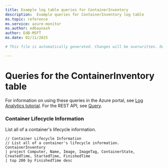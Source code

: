 ```yaml
---
title: Example log table queries for ContainerInventory
description:  Example queries for ContainerInventory log table
ms.topic: reference
ms.service: azure-monitor
ms.author: edbaynash
author: EdB-MSFT
ms.date: 02/11/2025

# This file is automatically generated. Changes will be overwritten. Do not change this file directly. 

---
```


# Queries for the ContainerInventory table

For information on using these queries in the Azure portal, see [Log Analytics tutorial](/azure/azure-monitor/logs/log-analytics-tutorial). For the REST API, see [Query](/rest/api/loganalytics/query).


### Container Lifecycle Information  


List all of a container's lifecycle information.  

```query
// Container Lifecycle Information 
// List all of a container's lifecycle information. 
ContainerInventory
| project Computer, Name, Image, ImageTag, ContainerState, CreatedTime, StartedTime, FinishedTime
| top 200 by FinishedTime desc
```

